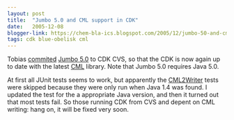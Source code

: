 ```yaml
---
layout: post
title:  "Jumbo 5.0 and CML support in CDK"
date:   2005-12-08
blogger-link: https://chem-bla-ics.blogspot.com/2005/12/jumbo-50-and-cml-support-in-cdk.html
tags: cdk blue-obelisk cml
---
```


Tobias [commited](http://cvs.sourceforge.net/viewcvs.py/cdk/cdk/jar/jumbo50.jar?rev=1.1&view=log)
[Jumbo 5.0](http://sourceforge.net/forum/forum.php?forum_id=518283) to CDK CVS, so that the CDK is now
again up to date with the latest [CML](http://www.xml-cml.org/) library. Note that Jumbo 5.0 requires Java 5.0.

At first all JUnit tests seems to work, but apparently the [CML2Writer](http://cvs.sourceforge.net/viewcvs.py/cdk/cdk/src/org/openscience/cdk/test/io/cml/CML2WriterTest.java?rev=1.13&view=log)
tests were skipped because they were only run when Java 1.4 was found. I updated the test for the a appropriate
Java version, and then it turned out that most tests fail. So those running CDK from CVS and depent on CML
writing: hang on, it will be fixed very soon.

